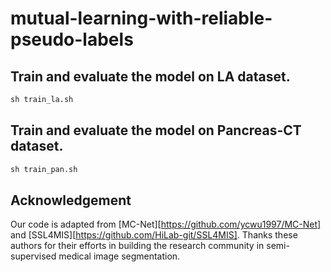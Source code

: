 # mutual-learning-with-reliable-pseudo-labels

## Train and evaluate the model on LA dataset.
```python
sh train_la.sh
```
## Train and evaluate the model on Pancreas-CT dataset.
```python
sh train_pan.sh
```

## Acknowledgement
Our code is adapted from [MC-Net][https://github.com/ycwu1997/MC-Net] and [SSL4MIS][https://github.com/HiLab-git/SSL4MIS]. Thanks these authors for their efforts in building the research community in semi-supervised medical image segmentation.

